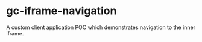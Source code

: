 # gc-iframe-navigation
A custom client application POC which demonstrates navigation to the inner iframe.
